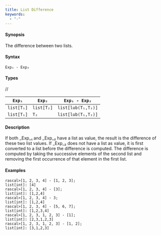 ```yaml
---
title: List Difference
keywords:
  - "-"
---
```


#### Synopsis

The difference between two lists.

#### Syntax

`Exp₁ - Exp₂`

#### Types

//

| `Exp₁`     |  `Exp₂`     | `Exp₁ - Exp₂`        |
| --- | --- | --- |
| `list[T₁]` |  `list[T₂]` | `list[lub(T₁,T₂)]`   |
| `list[T₁]` |  `T₂`       | `list[lub(T₁,T₂)]`   |



#### Description

If both _Exp_₁ and _Exp_₂ have a list as value, the result is the difference of these two list values. 
If _Exp_₂ does not have a list as value, it is first converted to a list before the difference is computed.
The difference is computed by taking the successive elements of the second list and
removing the first occurrence of that element in the first list. 

#### Examples


```rascal-shell 
rascal>[1, 2, 3, 4] - [1, 2, 3];
list[int]: [4]
rascal>[1, 2, 3, 4] - [3];
list[int]: [1,2,4]
rascal>[1, 2, 3, 4] - 3;
list[int]: [1,2,4]
rascal>[1, 2, 3, 4] - [5, 6, 7];
list[int]: [1,2,3,4]
rascal>[1, 2, 3, 1, 2, 3] - [1];
list[int]: [2,3,1,2,3]
rascal>[1, 2, 3, 1, 2, 3] - [1, 2];
list[int]: [3,1,2,3]
```


